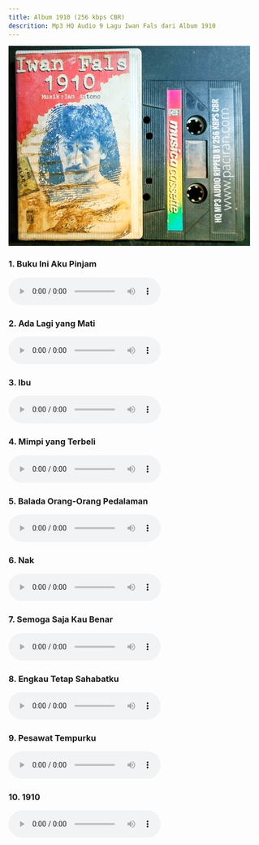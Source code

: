 ```yaml
---
title: Album 1910 (256 kbps CBR)
descrition: Mp3 HQ Audio 9 Lagu Iwan Fals dari Album 1910
---
```

![Iwan Fals Album 1910](AlbumArt-1910.jpg)

### 1. Buku Ini Aku Pinjam

<audio controls><source type="audio/mpeg" src="/1910/Iwan%20Fals%20-%20Buku%20Ini%20Aku%20Pinjam"/></audio>

### 2. Ada Lagi yang Mati

<audio controls><source type="audio/mpeg" src="/1910/Iwan%20Fals%20-%20Ada%20Lagi%20yang%20Mati"/></audio>

### 3. Ibu

<audio controls><source type="audio/mpeg" src="/1910/Iwan%20Fals%20-%20Ibu"/></audio>

### 4. Mimpi yang Terbeli

<audio controls><source type="audio/mpeg" src="/1910/Iwan%20Fals%20-%20Mimpi%20yang%20Terbeli"/></audio>

### 5. Balada Orang-Orang Pedalaman

<audio controls><source type="audio/mpeg" src="/1910/Iwan%20Fals%20-%20Balada%20Orang-Orang%20Pedalaman.mp3"/></audio>

### 6. Nak

<audio controls><source type="audio/mpeg" src="/1910/Iwan%20Fals%20-%20Nak"/></audio>

### 7. Semoga Saja Kau Benar

<audio controls><source type="audio/mpeg" src="/1910/Iwan%20Fals%20-%20Semoga%20Saja%20Kau%20Benar"/></audio>

### 8. Engkau Tetap Sahabatku

<audio controls><source type="audio/mpeg" src="/1910/Iwan%20Fals%20-%20Engkau%20Tetap%20Sahabatku"/></audio>

### 9. Pesawat Tempurku

<audio controls><source type="audio/mpeg" src="/1910/Iwan%20Fals%20-%20Pesawat%20Tempurku"/></audio>

### 10. 1910

<audio controls><source type="audio/mpeg" src="/1910/Iwan%20Fals%20-%201910"/></audio>
